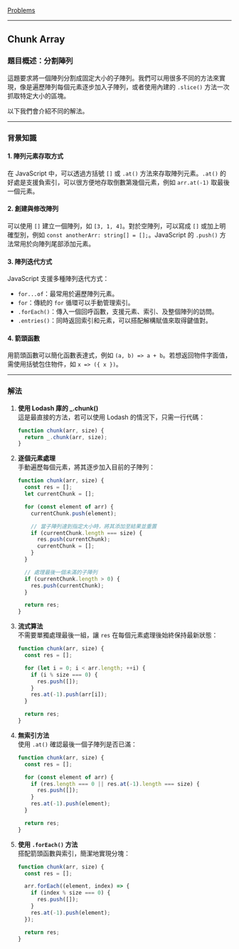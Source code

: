 [Problems](https://leetcode.com/problems/chunk-array/?envType=study-plan-v2&envId=30-days-of-javascript)

---

## Chunk Array

### 題目概述：分割陣列
這題要求將一個陣列分割成固定大小的子陣列。我們可以用很多不同的方法來實現，像是遍歷陣列每個元素逐步加入子陣列，或者使用內建的 `.slice()` 方法一次抓取特定大小的區塊。

以下我們會介紹不同的解法。

---

### 背景知識
#### 1. 陣列元素存取方式
在 JavaScript 中，可以透過方括號 `[]` 或 `.at()` 方法來存取陣列元素。`.at()` 的好處是支援負索引，可以很方便地存取倒數第幾個元素，例如 `arr.at(-1)` 取最後一個元素。

#### 2. 創建與修改陣列
可以使用 `[]` 建立一個陣列，如 `[3, 1, 4]`。對於空陣列，可以寫成 `[]` 或加上明確型別，例如 `const anotherArr: string[] = [];`。JavaScript 的 `.push()` 方法常用於向陣列尾部添加元素。

#### 3. 陣列迭代方式
JavaScript 支援多種陣列迭代方式：
- `for...of`：最常用於遍歷陣列元素。
- `for`：傳統的 `for` 循環可以手動管理索引。
- `.forEach()`：傳入一個回呼函數，支援元素、索引、及整個陣列的訪問。
- `.entries()`：同時返回索引和元素，可以搭配解構賦值來取得鍵值對。

#### 4. 箭頭函數
用箭頭函數可以簡化函數表達式，例如 `(a, b) => a + b`。若想返回物件字面值，需使用括號包住物件，如 `x => ({ x })`。

---

### 解法
1. **使用 Lodash 庫的 _.chunk()**  
   這是最直接的方法，若可以使用 Lodash 的情況下，只需一行代碼：
   ```javascript
   function chunk(arr, size) {
     return _.chunk(arr, size);
   }
   ```

2. **逐個元素處理**  
   手動遍歷每個元素，將其逐步加入目前的子陣列：
   ```javascript
   function chunk(arr, size) {
     const res = [];
     let currentChunk = [];

     for (const element of arr) {
       currentChunk.push(element);

       // 當子陣列達到指定大小時，將其添加至結果並重置
       if (currentChunk.length === size) {
         res.push(currentChunk);
         currentChunk = [];
       }
     }

     // 處理最後一個未滿的子陣列
     if (currentChunk.length > 0) {
       res.push(currentChunk);
     }

     return res;
   }
   ```

3. **流式算法**  
   不需要單獨處理最後一組，讓 `res` 在每個元素處理後始終保持最新狀態：
   ```javascript
   function chunk(arr, size) {
     const res = [];

     for (let i = 0; i < arr.length; ++i) {
       if (i % size === 0) {
         res.push([]);
       }
       res.at(-1).push(arr[i]);
     }

     return res;
   }
   ```

4. **無索引方法**  
   使用 `.at()` 確認最後一個子陣列是否已滿：
   ```javascript
   function chunk(arr, size) {
     const res = [];

     for (const element of arr) {
       if (res.length === 0 || res.at(-1).length === size) {
         res.push([]);
       }
       res.at(-1).push(element);
     }

     return res;
   }
   ```

5. **使用 `.forEach()` 方法**  
   搭配箭頭函數與索引，簡潔地實現分塊：
   ```javascript
   function chunk(arr, size) {
     const res = [];

     arr.forEach((element, index) => {
       if (index % size === 0) {
         res.push([]);
       }
       res.at(-1).push(element);
     });

     return res;
   }
   ```

